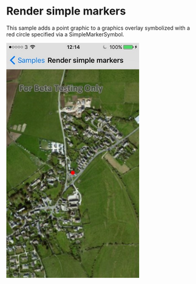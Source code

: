 # Render simple markers

This sample adds a point graphic to a graphics overlay symbolized with a red circle specified via a SimpleMarkerSymbol.

<img src="RenderSimpleMarkers.jpg" width="350"/>



